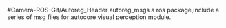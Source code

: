 #Camera-ROS-Git/Autoreg_Header
autoreg_msgs a ros package,include a series of msg files for autocore visual perception module.
